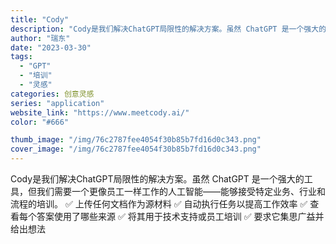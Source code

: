 ```yaml
---
title: "Cody"
description: "Cody是我们解决ChatGPT局限性的解决方案。虽然 ChatGPT 是一个强大的工具，但我们需要一个更像员工一样工作"
author: "瑞东"
date: "2023-03-30"
tags:
  - "GPT"
  - "培训"
  - "灵感"
categories: 创意灵感
series: "application"
website_link: "https://www.meetcody.ai/"
color: "#666"

thumb_image: "/img/76c2787fee4054f30b85b7fd16d0c343.png"
cover_image: "/img/76c2787fee4054f30b85b7fd16d0c343.png"
---
```


Cody是我们解决ChatGPT局限性的解决方案。虽然 ChatGPT 是一个强大的工具，但我们需要一个更像员工一样工作的人工智能——能够接受特定业务、行业和流程的培训。 ✅ 上传任何文档作为源材料 ✅ 自动执行任务以提高工作效率 ✅ 查看每个答案使用了哪些来源 ✅ 将其用于技术支持或员工培训 ✅ 要求它集思广益并给出想法